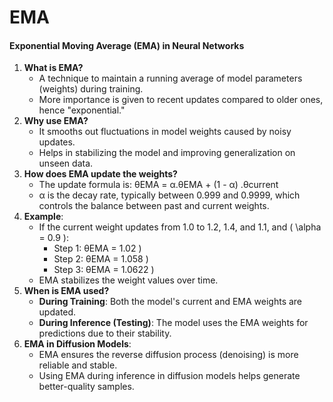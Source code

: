 # EMA

#### **Exponential Moving Average (EMA) in Neural Networks**

1. **What is EMA?**
   * A technique to maintain a running average of model parameters (weights) during training.
   * More importance is given to recent updates compared to older ones, hence "exponential."
2. **Why use EMA?**
   * It smooths out fluctuations in model weights caused by noisy updates.
   * Helps in stabilizing the model and improving generalization on unseen data.
3. **How does EMA update the weights?**
   * The update formula is: θEMA = α.θEMA + (1 - α) .θcurrent
   * α is the decay rate, typically between 0.999 and 0.9999, which controls the balance between past and current weights.
4. **Example**:
   * If the current weight updates from 1.0 to 1.2, 1.4, and 1.1, and ( \alpha = 0.9 ):
     * Step 1: θEMA = 1.02 )
     * Step 2: θEMA = 1.058 )
     * Step 3: θEMA = 1.0622 )
   * EMA stabilizes the weight values over time.
5. **When is EMA used?**
   * **During Training**: Both the model's current and EMA weights are updated.
   * **During Inference (Testing)**: The model uses the EMA weights for predictions due to their stability.
6. **EMA in Diffusion Models**:
   * EMA ensures the reverse diffusion process (denoising) is more reliable and stable.
   * Using EMA during inference in diffusion models helps generate better-quality samples.
